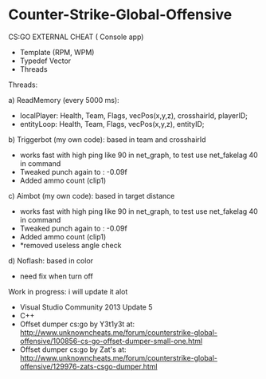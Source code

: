# Counter-Strike-Global-Offensive

CS:GO EXTERNAL CHEAT ( Console app)

* Template (RPM, WPM)
* Typedef Vector
* Threads


Threads:

a) ReadMemory (every 5000 ms):  
* localPlayer: Health, Team, Flags, vecPos(x,y,z), crosshairId, playerID;
* entityLoop: Health, Team, Flags, vecPos(x,y,z), entityID;

b) Triggerbot (my own code):  based in team and crosshairId
* works fast with high ping like 90 in net_graph, to test use net_fakelag 40 in command
* Tweaked punch again to : -0.09f
* Added ammo count (clip1)

c) Aimbot (my own code): based in target distance
* works fast with high ping like 90 in net_graph, to test use net_fakelag 40 in command
* Tweaked punch again to : -0.09f
* Added ammo count (clip1)
* *removed useless angle check

d) Noflash: based in color
* need fix when turn off

Work in progress: i will update it alot

* Visual Studio Community 2013 Update 5
* C++
* Offset dumper cs:go by Y3t1y3t at: http://www.unknowncheats.me/forum/counterstrike-global-offensive/100856-cs-go-offset-dumper-small-one.html
* Offset dumper cs:go by Zat's at: http://www.unknowncheats.me/forum/counterstrike-global-offensive/129976-zats-csgo-dumper.html
